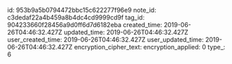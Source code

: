 id: 953b9a5b0794472bbc15c622277f96e9
note_id: c3dedaf22a4b459a8b4dc4cd9999cd9f
tag_id: 904233660f28456a9d0ff6d7d6182eba
created_time: 2019-06-26T04:46:32.427Z
updated_time: 2019-06-26T04:46:32.427Z
user_created_time: 2019-06-26T04:46:32.427Z
user_updated_time: 2019-06-26T04:46:32.427Z
encryption_cipher_text: 
encryption_applied: 0
type_: 6